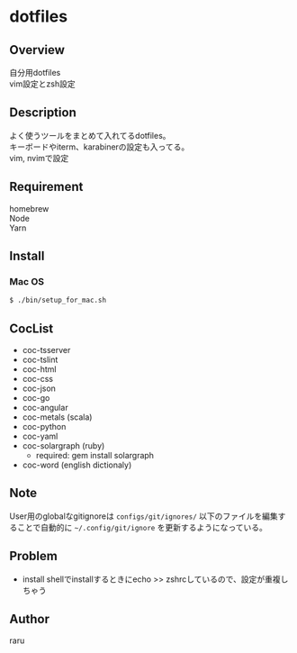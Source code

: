 # dotfiles

## Overview

自分用dotfiles  
vim設定とzsh設定  

## Description

よく使うツールをまとめて入れてるdotfiles。  
キーボードやiterm、karabinerの設定も入ってる。  
vim, nvimで設定  

## Requirement

homebrew  
Node  
Yarn  

## Install

### Mac OS

```sh
$ ./bin/setup_for_mac.sh
```

## CocList

- coc-tsserver
- coc-tslint
- coc-html
- coc-css
- coc-json
- coc-go
- coc-angular
- coc-metals (scala)
- coc-python
- coc-yaml
- coc-solargraph (ruby)
  - required: gem install solargraph
- coc-word (english dictionaly)

## Note

User用のglobalなgitignoreは `configs/git/ignores/` 以下のファイルを編集することで自動的に `~/.config/git/ignore` を更新するようになっている。

## Problem

- install shellでinstallするときにecho >> zshrcしているので、設定が重複しちゃう

## Author

raru  
